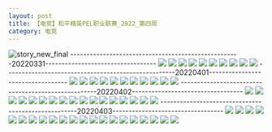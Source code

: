 ```yaml
---
layout: post
title: 【电竞】和平精英PEL职业联赛_2022_第四周
category: 电竞
---
```

![story_new_final](http://rjbwi03xh.hd-bkt.clouddn.com/img/story_new_final_0322.png)
----------------------------------------------------20220331----------------------------------
![](http://rjbwi03xh.hd-bkt.clouddn.com/img/pel-220331-1.png)
![](http://rjbwi03xh.hd-bkt.clouddn.com/img/pel-220331-2.png)
![](http://rjbwi03xh.hd-bkt.clouddn.com/img/pel-220331-3.png)
![](http://rjbwi03xh.hd-bkt.clouddn.com/img/pel-220331-4.png)
![](http://rjbwi03xh.hd-bkt.clouddn.com/img/pel-220331-5.png)
![](http://rjbwi03xh.hd-bkt.clouddn.com/img/pel-220331-6.png)
![](http://rjbwi03xh.hd-bkt.clouddn.com/img/pel-220331-7.png)
![](http://rjbwi03xh.hd-bkt.clouddn.com/img/pel-220331-8.png)
![](http://rjbwi03xh.hd-bkt.clouddn.com/img/pel-220331-10.png)
![](http://rjbwi03xh.hd-bkt.clouddn.com/img/pel-220331-11.png)
----------------------------------------------------20220401----------------------------------
![](http://rjbwi03xh.hd-bkt.clouddn.com/img/pel-220401-1.png)
![](http://rjbwi03xh.hd-bkt.clouddn.com/img/pel-220401-2.png)
![](http://rjbwi03xh.hd-bkt.clouddn.com/img/pel-220401-3.png)
![](http://rjbwi03xh.hd-bkt.clouddn.com/img/pel-220401-4.png)
![](http://rjbwi03xh.hd-bkt.clouddn.com/img/pel-220401-5.png)
![](http://rjbwi03xh.hd-bkt.clouddn.com/img/pel-220401-6.png)
![](http://rjbwi03xh.hd-bkt.clouddn.com/img/pel-220401-7.png)
![](http://rjbwi03xh.hd-bkt.clouddn.com/img/pel-220401-8.png)
![](http://rjbwi03xh.hd-bkt.clouddn.com/img/pel-220401-10.png)
![](http://rjbwi03xh.hd-bkt.clouddn.com/img/pel-220401-11.png)
![](http://rjbwi03xh.hd-bkt.clouddn.com/img/pel-220401-12.png)
----------------------------------------------------20220402----------------------------------
![](http://rjbwi03xh.hd-bkt.clouddn.com/img/pel-220402-new-1.png)
![](http://rjbwi03xh.hd-bkt.clouddn.com/img/pel-220402-new-2.png)
![](http://rjbwi03xh.hd-bkt.clouddn.com/img/pel-220402-new-3.png)
![](http://rjbwi03xh.hd-bkt.clouddn.com/img/pel-220402-new-4.png)
![](http://rjbwi03xh.hd-bkt.clouddn.com/img/pel-220402-new-5.png)
![](http://rjbwi03xh.hd-bkt.clouddn.com/img/pel-220402-new-6.png)
![](http://rjbwi03xh.hd-bkt.clouddn.com/img/pel-220402-new-7.png)
![](http://rjbwi03xh.hd-bkt.clouddn.com/img/pel-220402-new-8.png)
![](http://rjbwi03xh.hd-bkt.clouddn.com/img/pel-220402-new-9.png)
![](http://rjbwi03xh.hd-bkt.clouddn.com/img/pel-220402-new-10.png)
![](http://rjbwi03xh.hd-bkt.clouddn.com/img/pel-220402-new-11.png)
![](http://rjbwi03xh.hd-bkt.clouddn.com/img/pel-220402-new-12.png)
![](http://rjbwi03xh.hd-bkt.clouddn.com/img/pel-220402-new-13.png)
![](http://rjbwi03xh.hd-bkt.clouddn.com/img/pel-220402-new-14.png)
![](http://rjbwi03xh.hd-bkt.clouddn.com/img/pel-220402-new-15.png)
![](http://rjbwi03xh.hd-bkt.clouddn.com/img/pel-220402-new-16.png)
![](http://rjbwi03xh.hd-bkt.clouddn.com/img/pel-220402-new-17.png)
----------------------------------------------------20220403----------------------------------
![](http://rjbwi03xh.hd-bkt.clouddn.com/img/pel-220403-1.png)
![](http://rjbwi03xh.hd-bkt.clouddn.com/img/pel-220403-2.png)
![](http://rjbwi03xh.hd-bkt.clouddn.com/img/pel-220403-3.png)
![](http://rjbwi03xh.hd-bkt.clouddn.com/img/pel-220403-4.png)
![](http://rjbwi03xh.hd-bkt.clouddn.com/img/pel-220403-5.png)
![](http://rjbwi03xh.hd-bkt.clouddn.com/img/pel-220403-6.png)
![](http://rjbwi03xh.hd-bkt.clouddn.com/img/pel-220403-7.png)
![](http://rjbwi03xh.hd-bkt.clouddn.com/img/pel-220403-8.png)
![](http://rjbwi03xh.hd-bkt.clouddn.com/img/pel-220403-10.png)
![](http://rjbwi03xh.hd-bkt.clouddn.com/img/pel-220403-11.png)
![](http://rjbwi03xh.hd-bkt.clouddn.com/img/pel-220403-12.png)
![](http://rjbwi03xh.hd-bkt.clouddn.com/img/pel-220403-13.png)
![](http://rjbwi03xh.hd-bkt.clouddn.com/img/pel-220403-14.png)
![](http://rjbwi03xh.hd-bkt.clouddn.com/img/pel-220403-15.png)
![](http://rjbwi03xh.hd-bkt.clouddn.com/img/pel-220403-16.png)
![](http://rjbwi03xh.hd-bkt.clouddn.com/img/pel-220403-17.png)
![](http://rjbwi03xh.hd-bkt.clouddn.com/img/pel-220403-18.png)
![](http://rjbwi03xh.hd-bkt.clouddn.com/img/pel-220403-19.png)
![](http://rjbwi03xh.hd-bkt.clouddn.com/img/pel-220403-20.png)
![](http://rjbwi03xh.hd-bkt.clouddn.com/img/pel-220403-21.png)
![](http://rjbwi03xh.hd-bkt.clouddn.com/img/pel-220403-22.png)
